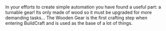 <chapter name="item.woodenGearItem.name"/>
<lore>
In your efforts to create simple automation you have found a useful part: a turnable gear!
Its only made of wood so it must be upgraded for more demanding tasks...
</lore>
<no_lore>
The Wooden Gear is the first crafting step when entering BuildCraft and is used as the base of a lot of things.
</no_lore>
<recipes_usages stack="buildcraftcore:gear_wood"/>